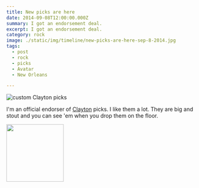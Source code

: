 ```yaml
---
title: New picks are here
date: 2014-09-08T12:00:00.000Z
summary: I got an endorsement deal.
excerpt: I got an endorsement deal.
category: rock
image: ./static/img/timeline/new-picks-are-here-sep-8-2014.jpg
tags:
  - post 
  - rock
  - picks
  - Avatar
  - New Orleans

---
```


![custom Clayton picks](/static/img/timeline/new-picks-are-here-sep-8-2014.jpg "custom Clayton picks")

I'm an official endorser of [Clayton](https://claytonusa.com) picks. I like them a lot. They are big and stout and you can see 'em when you drop them on the floor.

<img style="width:150px;" src="/static/img/rock/clayton_logo1.png">